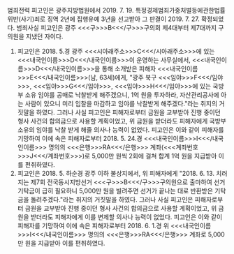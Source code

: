 범죄전력
피고인은 광주지방법원에서 2019. 7. 19. 특정경제범죄가중처벌등에관한법률위반(사기)죄로 징역 2년에 집행유예 3년을 선고받아 그 판결이 2019. 7. 27. 확정되었다.
범죄사실
피고인은 광주 <<<구>>>B<<</구>>>구의회 제4대부터 제7대까지 구의원을 지냈던 자이다.
1. 피고인은 2018. 5.경 광주 <<<시아래주소>>>C<<</시아래주소>>>에 있는 <<<내국인이름>>>D<<</내국인이름>>>이 운영하는 사무실에서, <<<내국인이름>>>D<<</내국인이름>>>을 통해 소개받은 피해자 <<<내국인이름>>>E<<</내국인이름>>>(남, 63세)에게, "광주 북구 <<<임야>>>F<<</임야>>>, <<<임야>>>G<<</임야>>>, <<<임야>>>H<<</임야>>>에 있는 국방부 소유 임야를 공매로 낙찰받게 해주겠으니, 1억 원을 투자하라, 자산관리공사에 아는 사람이 있으니 미리 입찰을 마감하고 임야를 낙찰받게 해주겠다."라는 취지의 거짓말을 하였다.
그러나 사실 피고인은 피해자로부터 금원을 교부받아 진행 중이던 형사 사건의 합의금으로 사용할 계획이었고, 위 금원을 받더라도 피해자에게 국방부 소유의 임야를 낙찰 받게 해줄 의사나 능력이 없었다.
피고인은 이와 같이 피해자를 기망하여 이에 속은 피해자로부터 2018. 5. 24.경 <<<내국인이름>>>I<<</내국인이름>>> 명의의 <<<은행>>>RA<<</은행>>> 계좌(<<<계좌번호>>>J<<</계좌번호>>>)로 5,000만 원씩 2회에 걸쳐 합계 1억 원을 지급받아 이를 편취하였다.
2. 피고인은 2018. 5. 하순경 광주 이하 불상지에서, 위 피해자에게 "2018. 6. 13. 치러지는 제7회 전국동시지방선거 <<<구>>>B<<</구>>>구의원으로 출마하여 선거 기탁금이 급히 필요하니 5,000만 원을 빌려주면 선거가 끝나는 대로 반환받은 기탁금을 돌려주겠다."라는 취지의 거짓말을 하였다.
그러나 사실 피고인은 피해자로부터 금원을 교부받아 진행 중이던 형사 사건의 합의금으로 사용할 계획이었고, 위 금원을 받더라도 피해자에게 이를 변제할 의사나 능력이 없었다.
피고인은 이와 같이 피해자를 기망하여 이에 속은 피해자로부터 2018. 6. 1.경 위 <<<내국인이름>>>I<<</내국인이름>>> 명의의 <<<은행>>>RA<<</은행>>> 계좌로 5,000만 원을 지급받아 이를 편취하였다.